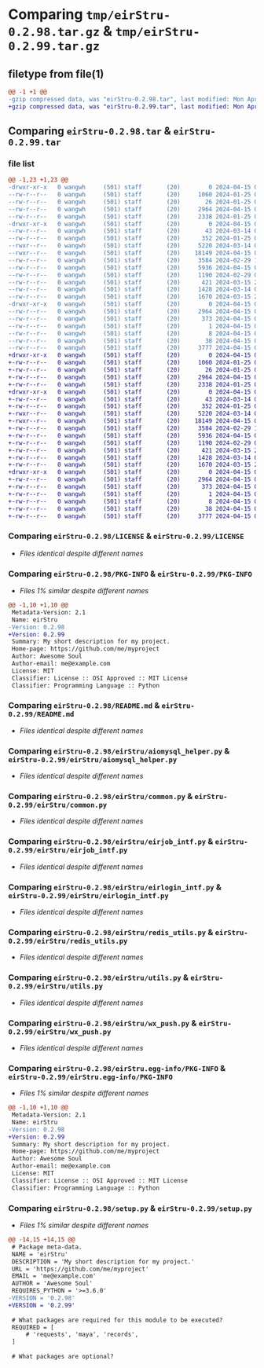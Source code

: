 # Comparing `tmp/eirStru-0.2.98.tar.gz` & `tmp/eirStru-0.2.99.tar.gz`

## filetype from file(1)

```diff
@@ -1 +1 @@
-gzip compressed data, was "eirStru-0.2.98.tar", last modified: Mon Apr 15 09:07:34 2024, max compression
+gzip compressed data, was "eirStru-0.2.99.tar", last modified: Mon Apr 15 09:38:10 2024, max compression
```

## Comparing `eirStru-0.2.98.tar` & `eirStru-0.2.99.tar`

### file list

```diff
@@ -1,23 +1,23 @@
-drwxr-xr-x   0 wangwh     (501) staff       (20)        0 2024-04-15 09:07:34.641121 eirStru-0.2.98/
--rw-r--r--   0 wangwh     (501) staff       (20)     1060 2024-01-25 06:27:18.000000 eirStru-0.2.98/LICENSE
--rw-r--r--   0 wangwh     (501) staff       (20)       26 2024-01-25 06:27:18.000000 eirStru-0.2.98/MANIFEST.in
--rw-r--r--   0 wangwh     (501) staff       (20)     2964 2024-04-15 09:07:34.640851 eirStru-0.2.98/PKG-INFO
--rw-r--r--   0 wangwh     (501) staff       (20)     2338 2024-01-25 06:27:18.000000 eirStru-0.2.98/README.md
-drwxr-xr-x   0 wangwh     (501) staff       (20)        0 2024-04-15 09:07:34.640148 eirStru-0.2.98/eirStru/
--rw-r--r--   0 wangwh     (501) staff       (20)       43 2024-03-14 03:14:41.000000 eirStru-0.2.98/eirStru/__init__.py
--rw-r--r--   0 wangwh     (501) staff       (20)      352 2024-01-25 06:27:18.000000 eirStru-0.2.98/eirStru/__version__.py
--rwxr--r--   0 wangwh     (501) staff       (20)     5220 2024-03-14 03:14:41.000000 eirStru-0.2.98/eirStru/aiomysql_helper.py
--rwxr--r--   0 wangwh     (501) staff       (20)    18149 2024-04-15 09:07:32.000000 eirStru-0.2.98/eirStru/common.py
--rw-r--r--   0 wangwh     (501) staff       (20)     3584 2024-02-29 12:42:57.000000 eirStru-0.2.98/eirStru/eirjob_intf.py
--rw-r--r--   0 wangwh     (501) staff       (20)     5936 2024-04-15 08:37:49.000000 eirStru-0.2.98/eirStru/eirlogin_intf.py
--rw-r--r--   0 wangwh     (501) staff       (20)     1190 2024-02-29 02:15:20.000000 eirStru-0.2.98/eirStru/redis_utils.py
--rw-r--r--   0 wangwh     (501) staff       (20)      421 2024-03-15 21:24:26.000000 eirStru-0.2.98/eirStru/test.py
--rw-r--r--   0 wangwh     (501) staff       (20)     1428 2024-03-14 03:14:41.000000 eirStru-0.2.98/eirStru/utils.py
--rw-r--r--   0 wangwh     (501) staff       (20)     1670 2024-03-15 21:25:26.000000 eirStru-0.2.98/eirStru/wx_push.py
-drwxr-xr-x   0 wangwh     (501) staff       (20)        0 2024-04-15 09:07:34.640617 eirStru-0.2.98/eirStru.egg-info/
--rw-r--r--   0 wangwh     (501) staff       (20)     2964 2024-04-15 09:07:34.000000 eirStru-0.2.98/eirStru.egg-info/PKG-INFO
--rw-r--r--   0 wangwh     (501) staff       (20)      373 2024-04-15 09:07:34.000000 eirStru-0.2.98/eirStru.egg-info/SOURCES.txt
--rw-r--r--   0 wangwh     (501) staff       (20)        1 2024-04-15 09:07:34.000000 eirStru-0.2.98/eirStru.egg-info/dependency_links.txt
--rw-r--r--   0 wangwh     (501) staff       (20)        8 2024-04-15 09:07:34.000000 eirStru-0.2.98/eirStru.egg-info/top_level.txt
--rw-r--r--   0 wangwh     (501) staff       (20)       38 2024-04-15 09:07:34.641172 eirStru-0.2.98/setup.cfg
--rw-r--r--   0 wangwh     (501) staff       (20)     3777 2024-04-15 09:07:32.000000 eirStru-0.2.98/setup.py
+drwxr-xr-x   0 wangwh     (501) staff       (20)        0 2024-04-15 09:38:10.604345 eirStru-0.2.99/
+-rw-r--r--   0 wangwh     (501) staff       (20)     1060 2024-01-25 06:27:18.000000 eirStru-0.2.99/LICENSE
+-rw-r--r--   0 wangwh     (501) staff       (20)       26 2024-01-25 06:27:18.000000 eirStru-0.2.99/MANIFEST.in
+-rw-r--r--   0 wangwh     (501) staff       (20)     2964 2024-04-15 09:38:10.604060 eirStru-0.2.99/PKG-INFO
+-rw-r--r--   0 wangwh     (501) staff       (20)     2338 2024-01-25 06:27:18.000000 eirStru-0.2.99/README.md
+drwxr-xr-x   0 wangwh     (501) staff       (20)        0 2024-04-15 09:38:10.603037 eirStru-0.2.99/eirStru/
+-rw-r--r--   0 wangwh     (501) staff       (20)       43 2024-03-14 03:14:41.000000 eirStru-0.2.99/eirStru/__init__.py
+-rw-r--r--   0 wangwh     (501) staff       (20)      352 2024-01-25 06:27:18.000000 eirStru-0.2.99/eirStru/__version__.py
+-rwxr--r--   0 wangwh     (501) staff       (20)     5220 2024-03-14 03:14:41.000000 eirStru-0.2.99/eirStru/aiomysql_helper.py
+-rwxr--r--   0 wangwh     (501) staff       (20)    18149 2024-04-15 09:07:32.000000 eirStru-0.2.99/eirStru/common.py
+-rw-r--r--   0 wangwh     (501) staff       (20)     3584 2024-02-29 12:42:57.000000 eirStru-0.2.99/eirStru/eirjob_intf.py
+-rw-r--r--   0 wangwh     (501) staff       (20)     5936 2024-04-15 08:37:49.000000 eirStru-0.2.99/eirStru/eirlogin_intf.py
+-rw-r--r--   0 wangwh     (501) staff       (20)     1190 2024-02-29 02:15:20.000000 eirStru-0.2.99/eirStru/redis_utils.py
+-rw-r--r--   0 wangwh     (501) staff       (20)      421 2024-03-15 21:24:26.000000 eirStru-0.2.99/eirStru/test.py
+-rw-r--r--   0 wangwh     (501) staff       (20)     1428 2024-03-14 03:14:41.000000 eirStru-0.2.99/eirStru/utils.py
+-rw-r--r--   0 wangwh     (501) staff       (20)     1670 2024-03-15 21:25:26.000000 eirStru-0.2.99/eirStru/wx_push.py
+drwxr-xr-x   0 wangwh     (501) staff       (20)        0 2024-04-15 09:38:10.603749 eirStru-0.2.99/eirStru.egg-info/
+-rw-r--r--   0 wangwh     (501) staff       (20)     2964 2024-04-15 09:38:10.000000 eirStru-0.2.99/eirStru.egg-info/PKG-INFO
+-rw-r--r--   0 wangwh     (501) staff       (20)      373 2024-04-15 09:38:10.000000 eirStru-0.2.99/eirStru.egg-info/SOURCES.txt
+-rw-r--r--   0 wangwh     (501) staff       (20)        1 2024-04-15 09:38:10.000000 eirStru-0.2.99/eirStru.egg-info/dependency_links.txt
+-rw-r--r--   0 wangwh     (501) staff       (20)        8 2024-04-15 09:38:10.000000 eirStru-0.2.99/eirStru.egg-info/top_level.txt
+-rw-r--r--   0 wangwh     (501) staff       (20)       38 2024-04-15 09:38:10.604392 eirStru-0.2.99/setup.cfg
+-rw-r--r--   0 wangwh     (501) staff       (20)     3777 2024-04-15 09:38:08.000000 eirStru-0.2.99/setup.py
```

### Comparing `eirStru-0.2.98/LICENSE` & `eirStru-0.2.99/LICENSE`

 * *Files identical despite different names*

### Comparing `eirStru-0.2.98/PKG-INFO` & `eirStru-0.2.99/PKG-INFO`

 * *Files 1% similar despite different names*

```diff
@@ -1,10 +1,10 @@
 Metadata-Version: 2.1
 Name: eirStru
-Version: 0.2.98
+Version: 0.2.99
 Summary: My short description for my project.
 Home-page: https://github.com/me/myproject
 Author: Awesome Soul
 Author-email: me@example.com
 License: MIT
 Classifier: License :: OSI Approved :: MIT License
 Classifier: Programming Language :: Python
```

### Comparing `eirStru-0.2.98/README.md` & `eirStru-0.2.99/README.md`

 * *Files identical despite different names*

### Comparing `eirStru-0.2.98/eirStru/aiomysql_helper.py` & `eirStru-0.2.99/eirStru/aiomysql_helper.py`

 * *Files identical despite different names*

### Comparing `eirStru-0.2.98/eirStru/common.py` & `eirStru-0.2.99/eirStru/common.py`

 * *Files identical despite different names*

### Comparing `eirStru-0.2.98/eirStru/eirjob_intf.py` & `eirStru-0.2.99/eirStru/eirjob_intf.py`

 * *Files identical despite different names*

### Comparing `eirStru-0.2.98/eirStru/eirlogin_intf.py` & `eirStru-0.2.99/eirStru/eirlogin_intf.py`

 * *Files identical despite different names*

### Comparing `eirStru-0.2.98/eirStru/redis_utils.py` & `eirStru-0.2.99/eirStru/redis_utils.py`

 * *Files identical despite different names*

### Comparing `eirStru-0.2.98/eirStru/utils.py` & `eirStru-0.2.99/eirStru/utils.py`

 * *Files identical despite different names*

### Comparing `eirStru-0.2.98/eirStru/wx_push.py` & `eirStru-0.2.99/eirStru/wx_push.py`

 * *Files identical despite different names*

### Comparing `eirStru-0.2.98/eirStru.egg-info/PKG-INFO` & `eirStru-0.2.99/eirStru.egg-info/PKG-INFO`

 * *Files 1% similar despite different names*

```diff
@@ -1,10 +1,10 @@
 Metadata-Version: 2.1
 Name: eirStru
-Version: 0.2.98
+Version: 0.2.99
 Summary: My short description for my project.
 Home-page: https://github.com/me/myproject
 Author: Awesome Soul
 Author-email: me@example.com
 License: MIT
 Classifier: License :: OSI Approved :: MIT License
 Classifier: Programming Language :: Python
```

### Comparing `eirStru-0.2.98/setup.py` & `eirStru-0.2.99/setup.py`

 * *Files 1% similar despite different names*

```diff
@@ -14,15 +14,15 @@
 # Package meta-data.
 NAME = 'eirStru'
 DESCRIPTION = 'My short description for my project.'
 URL = 'https://github.com/me/myproject'
 EMAIL = 'me@example.com'
 AUTHOR = 'Awesome Soul'
 REQUIRES_PYTHON = '>=3.6.0'
-VERSION = '0.2.98'
+VERSION = '0.2.99'
 
 # What packages are required for this module to be executed?
 REQUIRED = [
     # 'requests', 'maya', 'records',
 ]
 
 # What packages are optional?
```

